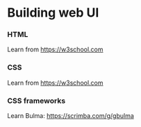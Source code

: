 # Building web UI

### HTML

Learn from https://w3school.com

### CSS

Learn from https://w3school.com

### CSS frameworks

Learn Bulma: https://scrimba.com/g/gbulma

